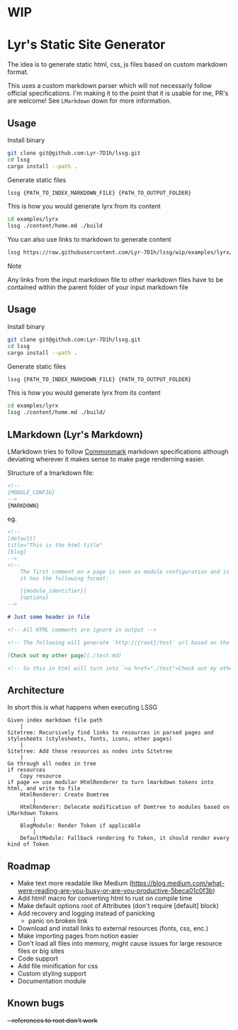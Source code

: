 # WIP
# Lyr's Static Site Generator

The idea is to generate static html, css, js files based on custom markdown format.

This uses a custom markdown parser which will not necessarly follow official specifications. I'm making it to the point that it is usable for me, PR's are welcome! See `LMarkdown` down for more information.

## Usage

Install binary

```bash
git clone git@github.com:Lyr-7D1h/lssg.git
cd lssg
cargo install --path .
```

Generate static files

```bash
lssg {PATH_TO_INDEX_MARKDOWN_FILE} {PATH_TO_OUTPUT_FOLDER}
```

This is how you would generate lyrx from its content

```bash
cd examples/lyrx
lssg ./content/home.md ./build
```

You can also use links to markdown to generate content

```bash
lssg https://raw.githubusercontent.com/Lyr-7D1h/lssg/wip/examples/lyrx/home.md ./build
```

> [!NOTE]
> Any links from the input markdown file to other markdown files have to be contained within the parent folder of your input markdown file

## Usage

Install binary

```bash
git clone git@github.com:Lyr-7D1h/lssg.git
cd lssg
cargo install --path .
```

Generate static files

```bash
lssg {PATH_TO_INDEX_MARKDOWN_FILE} {PATH_TO_OUTPUT_FOLDER}
```

This is how you would generate lyrx from its content

```bash
cd examples/lyrx
lssg ./content/home.md ./build/ 
```

## LMarkdown (Lyr's Markdown)

LMarkdown tries to follow [Commonmark](https://commonmark.org/) markdown specifications although deviating wherever it makes sense to make page renderning easier.

Structure of a lmarkdown file:

```markdown
<!--
{MODULE_CONFIG}
-->
{MARKDOWN}
```

eg.

```markdown
<!--
[default]
title="This is the html title"
[blog]
-->
<!--
    The first comment on a page is seen as module configuration and is parsed as toml 
    it has the following format:

    [{module_identifier}]
    {options}
-->

# Just some header in file

<!-- All HTML comments are ignore in output -->

<!-- The following will generate `http://{root}/test` url based on the markdown file -->

[Check out my other page](./test.md)

<!-- So this in html will turn into `<a href="./test">Check out my other page</a>` -->
```

## Architecture

In short this is what happens when executing LSSG

```
Given index markdown file path
    |
Sitetree: Recursively find links to resources in parsed pages and stylesheets (stylesheets, fonts, icons, other pages)
    |
Sitetree: Add these resources as nodes into Sitetree
    |
Go through all nodes in tree
if resources 
    Copy resource
if page => use modular HtmlRenderer to turn lmarkdown tokens into html, and write to file
    HtmlRenderer: Create Domtree 
        |
    HtmlRenderer: Delecate modification of Domtree to modules based on LMarkdown Tokens
        |
    BlogModule: Render Token if applicable
        |
    DefaultModule: Fallback rendering fo Token, it should render every kind of Token
```

## Roadmap
- Make text more readable like Medium (https://blog.medium.com/what-were-reading-are-you-busy-or-are-you-productive-5beca01c0f3b)
- Add html! macro for converting html to rust on compile time
- Make default options root of Attributes (don't require [default] block) 
- Add recovery and logging instead of panicking
    - panic on broken link
- Download and install links to external resources (fonts, css, enc.)
- Make importing pages from notion easier
- Don't load all files into memory, might cause issues for large resource files or big sites
- Code support
- Add file minification for css
- Custom styling support
- Documentation module

## Known bugs
~~- references to root don't work~~

